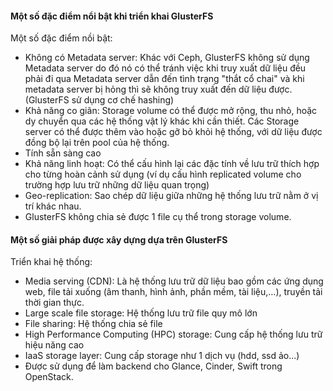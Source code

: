 #### Một số đặc điểm nổi bật khi triển khai GlusterFS

Một số đặc điểm nồi bật:
- Không có Metadata server: Khác với Ceph, GlusterFS không sử dụng Metadata server do đó nó có thể tránh việc khi truy xuất dữ liệu đều phải đi qua Metadata server dẫn đến tình trạng "thắt cổ chai" và khi metadata server bị hỏng thì sẽ không truy xuất đến dữ liệu được. (GlusterFS sử dụng cơ chế hashing)
- Khả năng co giãn: Storage volume có thể được mở rộng, thu nhỏ, hoặc dy chuyển qua các hệ thống vật lý khác khi cần thiết. Các Storage server có thể được thêm vào hoặc gỡ bỏ khỏi hệ thống, với dữ liệu được đồng bộ lại trên pool của hệ thống.
- Tính sẵn sàng cao
- Khả năng linh hoạt: Có thể cấu hình lại các đặc tính về lưu trữ thích hợp cho từng hoàn cảnh sử dụng (ví dụ cấu hình replicated volume cho trường hợp lưu trữ những dữ liệu quan trọng)
- Geo-replication: Sao chép dữ liệu giữa những hệ thống lưu trữ nằm ở vị trí khác nhau.
- GlusterFS không chia sẻ được 1 file cụ thể trong storage volume.

#### Một số giải pháp được xây dựng dựa trên GlusterFS

Triển khai hệ thống:
- Media serving (CDN): Là hệ thống lưu trữ dữ liệu bao gồm các ứng dụng web, file tải xuống (âm thanh, hình ảnh, phần mềm, tài liệu,…), truyền tải thời gian thực.
- Large scale file storage: Hệ thống lưu trữ file quy mô lớn
- File sharing: Hệ thống chia sẻ file
- High Performance Computing (HPC) storage: Cung cấp hệ thống lưu trữ hiệu năng cao
- IaaS storage layer: Cung cấp storage như 1 dịch vụ (hdd, ssd ảo...)
- Được sử dụng để làm backend cho Glance, Cinder, Swift trong OpenStack.
